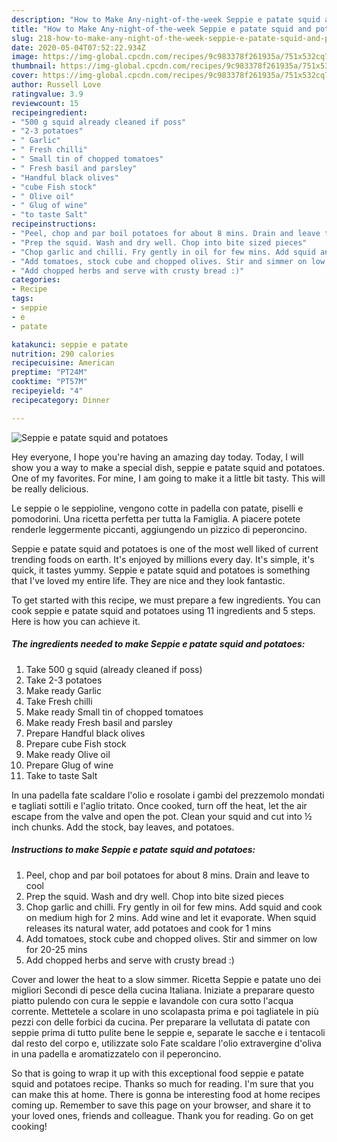 ```yaml
---
description: "How to Make Any-night-of-the-week Seppie e patate squid and potatoes"
title: "How to Make Any-night-of-the-week Seppie e patate squid and potatoes"
slug: 218-how-to-make-any-night-of-the-week-seppie-e-patate-squid-and-potatoes
date: 2020-05-04T07:52:22.934Z
image: https://img-global.cpcdn.com/recipes/9c983378f261935a/751x532cq70/seppie-e-patate-squid-and-potatoes-recipe-main-photo.jpg
thumbnail: https://img-global.cpcdn.com/recipes/9c983378f261935a/751x532cq70/seppie-e-patate-squid-and-potatoes-recipe-main-photo.jpg
cover: https://img-global.cpcdn.com/recipes/9c983378f261935a/751x532cq70/seppie-e-patate-squid-and-potatoes-recipe-main-photo.jpg
author: Russell Love
ratingvalue: 3.9
reviewcount: 15
recipeingredient:
- "500 g squid already cleaned if poss"
- "2-3 potatoes"
- " Garlic"
- " Fresh chilli"
- " Small tin of chopped tomatoes"
- " Fresh basil and parsley"
- "Handful black olives"
- "cube Fish stock"
- " Olive oil"
- " Glug of wine"
- "to taste Salt"
recipeinstructions:
- "Peel, chop and par boil potatoes for about 8 mins. Drain and leave to cool"
- "Prep the squid. Wash and dry well. Chop into bite sized pieces"
- "Chop garlic and chilli. Fry gently in oil for few mins. Add squid and cook on medium high for 2 mins. Add wine and let it evaporate. When squid releases its natural water, add potatoes and cook for 1 mins"
- "Add tomatoes, stock cube and chopped olives. Stir and simmer on low for 20-25 mins"
- "Add chopped herbs and serve with crusty bread :)"
categories:
- Recipe
tags:
- seppie
- e
- patate

katakunci: seppie e patate 
nutrition: 290 calories
recipecuisine: American
preptime: "PT24M"
cooktime: "PT57M"
recipeyield: "4"
recipecategory: Dinner

---
```



![Seppie e patate squid and potatoes](https://img-global.cpcdn.com/recipes/9c983378f261935a/751x532cq70/seppie-e-patate-squid-and-potatoes-recipe-main-photo.jpg)

Hey everyone, I hope you're having an amazing day today. Today, I will show you a way to make a special dish, seppie e patate squid and potatoes. One of my favorites. For mine, I am going to make it a little bit tasty. This will be really delicious.

Le seppie o le seppioline, vengono cotte in padella con patate, piselli e pomodorini. Una ricetta perfetta per tutta la Famiglia. A piacere potete renderle leggermente piccanti, aggiungendo un pizzico di peperoncino.

Seppie e patate squid and potatoes is one of the most well liked of current trending foods on earth. It's enjoyed by millions every day. It's simple, it's quick, it tastes yummy. Seppie e patate squid and potatoes is something that I've loved my entire life. They are nice and they look fantastic.


To get started with this recipe, we must prepare a few ingredients. You can cook seppie e patate squid and potatoes using 11 ingredients and 5 steps. Here is how you can achieve it.

<!--inarticleads1-->

##### The ingredients needed to make Seppie e patate squid and potatoes:

1. Take 500 g squid (already cleaned if poss)
1. Take 2-3 potatoes
1. Make ready  Garlic
1. Take  Fresh chilli
1. Make ready  Small tin of chopped tomatoes
1. Make ready  Fresh basil and parsley
1. Prepare Handful black olives
1. Prepare cube Fish stock
1. Make ready  Olive oil
1. Prepare  Glug of wine
1. Take to taste Salt


In una padella fate scaldare l&#39;olio e rosolate i gambi del prezzemolo mondati e tagliati sottili e l&#39;aglio tritato. Once cooked, turn off the heat, let the air escape from the valve and open the pot. Clean your squid and cut into ½ inch chunks. Add the stock, bay leaves, and potatoes. 

<!--inarticleads2-->

##### Instructions to make Seppie e patate squid and potatoes:

1. Peel, chop and par boil potatoes for about 8 mins. Drain and leave to cool
1. Prep the squid. Wash and dry well. Chop into bite sized pieces
1. Chop garlic and chilli. Fry gently in oil for few mins. Add squid and cook on medium high for 2 mins. Add wine and let it evaporate. When squid releases its natural water, add potatoes and cook for 1 mins
1. Add tomatoes, stock cube and chopped olives. Stir and simmer on low for 20-25 mins
1. Add chopped herbs and serve with crusty bread :)


Cover and lower the heat to a slow simmer. Ricetta Seppie e patate uno dei migliori Secondi di pesce della cucina Italiana. Iniziate a preparare questo piatto pulendo con cura le seppie e lavandole con cura sotto l&#39;acqua corrente. Mettetele a scolare in uno scolapasta prima e poi tagliatele in più pezzi con delle forbici da cucina. Per preparare la vellutata di patate con seppie prima di tutto pulite bene le seppie e, separate le sacche e i tentacoli dal resto del corpo e, utilizzate solo Fate scaldare l&#39;olio extravergine d&#39;oliva in una padella e aromatizzatelo con il peperoncino. 

So that is going to wrap it up with this exceptional food seppie e patate squid and potatoes recipe. Thanks so much for reading. I'm sure that you can make this at home. There is gonna be interesting food at home recipes coming up. Remember to save this page on your browser, and share it to your loved ones, friends and colleague. Thank you for reading. Go on get cooking!
